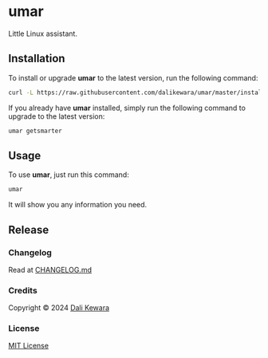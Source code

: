 # umar

Little Linux assistant.

## Installation

To install or upgrade **umar** to the latest version, run the following command:

```sh
curl -L https://raw.githubusercontent.com/dalikewara/umar/master/install.sh | sh
```

If you already have **umar** installed, simply run the following command to upgrade to the latest version:

```sh
umar getsmarter
```

## Usage

To use **umar**, just run this command:

```sh
umar
```

It will show you any information you need.

## Release

### Changelog

Read at [CHANGELOG.md](https://github.com/dalikewara/umar/blob/master/CHANGELOG.md)

### Credits

Copyright &copy; 2024 [Dali Kewara](https://www.dalikewara.com)

### License

[MIT License](https://github.com/dalikewara/umar/blob/master/LICENSE)
